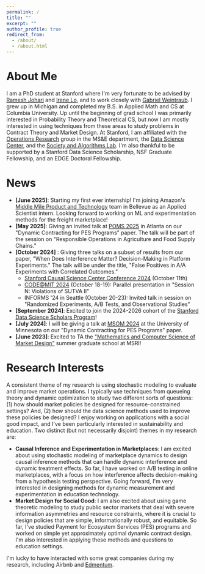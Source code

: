 ```yaml
---
permalink: /
title: ""
excerpt: ""
author_profile: true
redirect_from: 
  - /about/
  - /about.html
---
```


<!-- Google tag (gtag.js) -->
<script async src="https://www.googletagmanager.com/gtag/js?id=G-4RGB5WX9E4"></script>
<script>
  window.dataLayer = window.dataLayer || [];
  function gtag(){dataLayer.push(arguments);}
  gtag('js', new Date());

  gtag('config', 'G-4RGB5WX9E4');
</script>

# About Me

I am a PhD student at Stanford where I'm very fortunate to be advised by [Ramesh Johari](https://web.stanford.edu/~rjohari/) and [Irene Lo](https://sites.google.com/view/irene-lo/home?authuser=0), and to work closely with [Gabriel Weintraub](https://gsb-faculty.stanford.edu/gabriel-weintraub/). I grew up in Michigan and completed my B.S. in Applied Math and CS at Columbia University. Up until the beginning of grad school I was primarily interested in Probability Theory and Theoretical CS, but now I am mostly interested in using techniques from these areas to study problems in Contract Theory and Market Design. At Stanford, I am affiliated with the [Operations Research](https://or.stanford.edu/) group in the MS&E department, the [Data Science Center](https://datascience.stanford.edu/about/about-stanford-data-science), and the [Society and Algorithms Lab](https://web.stanford.edu/group/soal/). I'm also thankful to be supported by a Stanford Data Science Scholarship, NSF Graduate Fellowship, and an EDGE Doctoral Fellowship.

# News
- **[June 2025]**: Starting my first ever internship! I'm joining Amazon's [Middle Mile Product and Technology](https://www.amazon.science/latest-news/how-amazons-middle-mile-team-helps-packages-make-the-journey-to-your-doorstep) team in Bellevue as an Applied Scientist intern. Looking forward to working on ML and experimentation methods for the freight marketplace!
- **[May 2025]**: Giving an invited talk at [POMS 2025](https://pomsmeetings.org/conf-2025/) in Atlanta on our "Dynamic Contracting for PES Programs" paper. The talk will be part of the session on "Responsible Operations in Agriculture and Food Supply Chains."
- **[October 2024]** : Giving three talks on a subset of results from our paper, "When Does Interference Matter? Decision-Making in Platform Experiments." The talk will be under the title, "False Positives in A/A Experiments with Correlated Outcomes."
    - [Stanford Causal Science Center Conference 2024](https://datascience.stanford.edu/events/causal-science-center/2024-causal-science-center-conference) (October 11th)
    - [CODE@MIT 2024](https://ide.mit.edu/events/code24/) (October 18-19): Parallel presentation in "Session N: Violations of SUTVA II"
    - INFORMS '24 in Seattle (October 20-23): Invited talk in session on "Randomized Experiments, A/B Tests, and Observational Studies" 
- **[September 2024]**: Excited to join the 2024-2026 cohort of the [Stanford Data Science Scholars Program](https://datascience.stanford.edu/programs/stanford-data-science-scholars-program/program-details)!
- **[July 2024]**: I will be giving a talk at [MSOM 2024](https://msom2024.umn.edu/home) at the University of Minnesota on our "Dynamic Contracting for PES Programs" paper.
- **[June 2023]**: Excited to TA the ["Mathematics and Computer Science of Market Design"](https://www.slmath.org/summer-schools/1016) summer graduate school at MSRI!

  
# Research Interests
A consistent theme of my research is using stochastic modeling to evaluate and improve market operations. I typically use techniques from queueing theory and dynamic optimization to study two different sorts of questions: (1) how should market policies be designed for resource-constrained settings? And, (2) how should the data science methods used to improve these policies be designed? I enjoy working on applications with a social good impact, and I've been particularly interested in sustainability and education. Two distinct (but not necessarily disjoint) themes in my research are:

- **Causal Inference and Experimentation in Marketplaces**: I am excited about using stochastic modeling of marketplace dynamics to design causal inference methods that can handle dynamic interference and dynamic treatment effects. So far, I have worked on A/B testing in online marketplaces, with a focus on how interference affects decision-making from a hypothesis testing perspective. Going forward, I'm very interested in designing methods for dynamic measurement and experimentation in education technology.
- **Market Design for Social Good**: I am also excited about using game theoretic modeling to study public sector markets that deal with severe information asymmetries and resource constraints, where it is crucial to design policies that are simple, informationally robust, and equitable. So far, I've studied Payment for Ecosystem Services (PES) programs and worked on simple yet approximately optimal dynamic contract design. I'm also interested in applying these methods and questions to education settings.

I'm lucky to have interacted with some great companies during my research, including Airbnb and [Edmentum](https://www.edmentum.com/).









